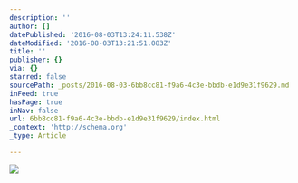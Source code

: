 ```yaml
---
description: ''
author: []
datePublished: '2016-08-03T13:24:11.538Z'
dateModified: '2016-08-03T13:21:51.083Z'
title: ''
publisher: {}
via: {}
starred: false
sourcePath: _posts/2016-08-03-6bb8cc81-f9a6-4c3e-bbdb-e1d9e31f9629.md
inFeed: true
hasPage: true
inNav: false
url: 6bb8cc81-f9a6-4c3e-bbdb-e1d9e31f9629/index.html
_context: 'http://schema.org'
_type: Article

---
```

![](https://the-grid-user-content.s3-us-west-2.amazonaws.com/2d37e41b-b651-4baa-bfc7-0062e9a957d9.jpg)